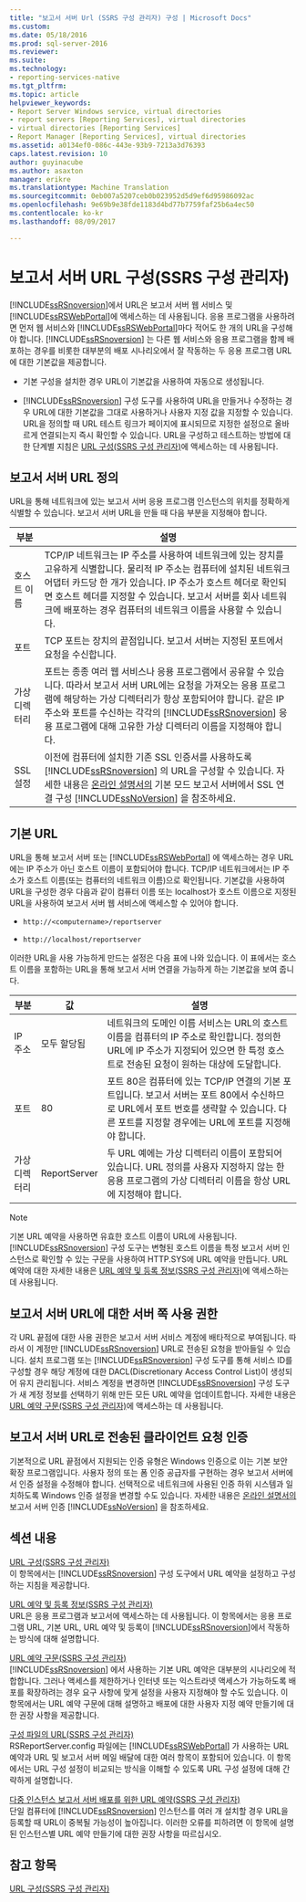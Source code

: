 ```yaml
---
title: "보고서 서버 Url (SSRS 구성 관리자) 구성 | Microsoft Docs"
ms.custom: 
ms.date: 05/18/2016
ms.prod: sql-server-2016
ms.reviewer: 
ms.suite: 
ms.technology:
- reporting-services-native
ms.tgt_pltfrm: 
ms.topic: article
helpviewer_keywords:
- Report Server Windows service, virtual directories
- report servers [Reporting Services], virtual directories
- virtual directories [Reporting Services]
- Report Manager [Reporting Services], virtual directories
ms.assetid: a0134ef0-086c-443e-93b9-7213a3d76393
caps.latest.revision: 10
author: guyinacube
ms.author: asaxton
manager: erikre
ms.translationtype: Machine Translation
ms.sourcegitcommit: 0eb007a5207ceb0b023952d5d9ef6d95986092ac
ms.openlocfilehash: 9e69b9e38fde1183d4bd77b7759faf25b6a4ec50
ms.contentlocale: ko-kr
ms.lasthandoff: 08/09/2017

---
```

# <a name="configure-report-server-urls--ssrs-configuration-manager"></a>보고서 서버 URL 구성(SSRS 구성 관리자)
  [!INCLUDE[ssRSnoversion](../../includes/ssrsnoversion-md.md)]에서 URL은 보고서 서버 웹 서비스 및 [!INCLUDE[ssRSWebPortal](../../includes/ssrswebportal.md)]에 액세스하는 데 사용됩니다. 응용 프로그램을 사용하려면 먼저 웹 서비스와 [!INCLUDE[ssRSWebPortal](../../includes/ssrswebportal.md)]마다 적어도 한 개의 URL을 구성해야 합니다. [!INCLUDE[ssRSnoversion](../../includes/ssrsnoversion-md.md)] 는 다른 웹 서비스와 응용 프로그램을 함께 배포하는 경우를 비롯한 대부분의 배포 시나리오에서 잘 작동하는 두 응용 프로그램 URL에 대한 기본값을 제공합니다.  
  
-   기본 구성을 설치한 경우 URL이 기본값을 사용하여 자동으로 생성됩니다.  
  
-   [!INCLUDE[ssRSnoversion](../../includes/ssrsnoversion-md.md)] 구성 도구를 사용하여 URL을 만들거나 수정하는 경우 URL에 대한 기본값을 그대로 사용하거나 사용자 지정 값을 지정할 수 있습니다. URL을 정의할 때 URL 테스트 링크가 페이지에 표시되므로 지정한 설정으로 올바르게 연결되는지 즉시 확인할 수 있습니다. URL을 구성하고 테스트하는 방법에 대한 단계별 지침은 [URL 구성&#40;SSRS 구성 관리자&#41;](../../reporting-services/install-windows/configure-a-url-ssrs-configuration-manager.md)에 액세스하는 데 사용됩니다.  
  
## <a name="defining-a-report-server-url"></a>보고서 서버 URL 정의  
 URL을 통해 네트워크에 있는 보고서 서버 응용 프로그램 인스턴스의 위치를 정확하게 식별할 수 있습니다. 보고서 서버 URL을 만들 때 다음 부분을 지정해야 합니다.  
  
|부분|설명|  
|----------|-----------------|  
|호스트 이름|TCP/IP 네트워크는 IP 주소를 사용하여 네트워크에 있는 장치를 고유하게 식별합니다. 물리적 IP 주소는 컴퓨터에 설치된 네트워크 어댑터 카드당 한 개가 있습니다. IP 주소가 호스트 헤더로 확인되면 호스트 헤더를 지정할 수 있습니다. 보고서 서버를 회사 네트워크에 배포하는 경우 컴퓨터의 네트워크 이름을 사용할 수 있습니다.|  
|포트|TCP 포트는 장치의 끝점입니다. 보고서 서버는 지정된 포트에서 요청을 수신합니다.|  
|가상 디렉터리|포트는 종종 여러 웹 서비스나 응용 프로그램에서 공유할 수 있습니다. 따라서 보고서 서버 URL에는 요청을 가져오는 응용 프로그램에 해당하는 가상 디렉터리가 항상 포함되어야 합니다. 같은 IP 주소와 포트를 수신하는 각각의 [!INCLUDE[ssRSnoversion](../../includes/ssrsnoversion-md.md)] 응용 프로그램에 대해 고유한 가상 디렉터리 이름을 지정해야 합니다.|  
|SSL 설정|이전에 컴퓨터에 설치한 기존 SSL 인증서를 사용하도록 [!INCLUDE[ssRSnoversion](../../includes/ssrsnoversion-md.md)] 의 URL을 구성할 수 있습니다. 자세한 내용은 [온라인 설명서의](../../reporting-services/security/configure-ssl-connections-on-a-native-mode-report-server.md) 기본 모드 보고서 서버에서 SSL 연결 구성 [!INCLUDE[ssNoVersion](../../includes/ssnoversion-md.md)] 을 참조하세요.|  
  
## <a name="default-urls"></a>기본 URL  
 URL을 통해 보고서 서버 또는 [!INCLUDE[ssRSWebPortal](../../includes/ssrswebportal.md)] 에 액세스하는 경우 URL에는 IP 주소가 아닌 호스트 이름이 포함되어야 합니다. TCP/IP 네트워크에서는 IP 주소가 호스트 이름(또는 컴퓨터의 네트워크 이름)으로 확인됩니다. 기본값을 사용하여 URL을 구성한 경우 다음과 같이 컴퓨터 이름 또는 localhost가 호스트 이름으로 지정된 URL을 사용하여 보고서 서버 웹 서비스에 액세스할 수 있어야 합니다.  
  
-   `http://<computername>/reportserver`  
  
-   `http://localhost/reportserver`  
  
 이러한 URL을 사용 가능하게 만드는 설정은 다음 표에 나와 있습니다. 이 표에서는 호스트 이름을 포함하는 URL을 통해 보고서 서버 연결을 가능하게 하는 기본값을 보여 줍니다.  
  
|부분|값|설명|  
|----------|-----------|-----------------|  
|IP 주소|모두 할당됨|네트워크의 도메인 이름 서비스는 URL의 호스트 이름을 컴퓨터의 IP 주소로 확인합니다. 정의한 URL에 IP 주소가 지정되어 있으면 한 특정 호스트로 전송된 요청이 원하는 대상에 도달합니다.|  
|포트|80|포트 80은 컴퓨터에 있는 TCP/IP 연결의 기본 포트입니다. 보고서 서버는 포트 80에서 수신하므로 URL에서 포트 번호를 생략할 수 있습니다. 다른 포트를 지정할 경우에는 URL에 포트를 지정해야 합니다.|  
|가상 디렉터리|ReportServer|두 URL 예에는 가상 디렉터리 이름이 포함되어 있습니다. URL 정의를 사용자 지정하지 않는 한 응용 프로그램의 가상 디렉터리 이름을 항상 URL에 지정해야 합니다.|  
  
> [!NOTE]  
>  기본 URL 예약을 사용하면 유효한 호스트 이름이 URL에 사용됩니다. [!INCLUDE[ssRSnoversion](../../includes/ssrsnoversion-md.md)] 구성 도구는 변형된 호스트 이름을 특정 보고서 서버 인스턴스로 확인할 수 있는 구문을 사용하여 HTTP.SYS에 URL 예약을 만듭니다. URL 예약에 대한 자세한 내용은 [URL 예약 및 등록 정보&#40;SSRS 구성 관리자&#41;](../../reporting-services/install-windows/about-url-reservations-and-registration-ssrs-configuration-manager.md)에 액세스하는 데 사용됩니다.  
  
## <a name="server-side-permissions-on-a-report-server-url"></a>보고서 서버 URL에 대한 서버 쪽 사용 권한  
 각 URL 끝점에 대한 사용 권한은 보고서 서버 서비스 계정에 배타적으로 부여됩니다. 따라서 이 계정만 [!INCLUDE[ssRSnoversion](../../includes/ssrsnoversion-md.md)] URL로 전송된 요청을 받아들일 수 있습니다. 설치 프로그램 또는 [!INCLUDE[ssRSnoversion](../../includes/ssrsnoversion-md.md)] 구성 도구를 통해 서비스 ID를 구성할 경우 해당 계정에 대한 DACL(Discretionary Access Control List)이 생성되어 유지 관리됩니다. 서비스 계정을 변경하면 [!INCLUDE[ssRSnoversion](../../includes/ssrsnoversion-md.md)] 구성 도구가 새 계정 정보를 선택하기 위해 만든 모든 URL 예약을 업데이트합니다. 자세한 내용은 [URL 예약 구문&#40;SSRS 구성 관리자&#41;](../../reporting-services/install-windows/url-reservation-syntax-ssrs-configuration-manager.md)에 액세스하는 데 사용됩니다.  
  
## <a name="authenticating-client-requests-sent-to-a-report-server-url"></a>보고서 서버 URL로 전송된 클라이언트 요청 인증  
 기본적으로 URL 끝점에서 지원되는 인증 유형은 Windows 인증으로 이는 기본 보안 확장 프로그램입니다. 사용자 정의 또는 폼 인증 공급자를 구현하는 경우 보고서 서버에서 인증 설정을 수정해야 합니다. 선택적으로 네트워크에 사용된 인증 하위 시스템과 일치하도록 Windows 인증 설정을 변경할 수도 있습니다. 자세한 내용은 [온라인 설명서의](../../reporting-services/security/authentication-with-the-report-server.md) 보고서 서버 인증 [!INCLUDE[ssNoVersion](../../includes/ssnoversion-md.md)] 을 참조하세요.  
  
## <a name="in-this-section"></a>섹션 내용  
 [URL 구성&#40;SSRS 구성 관리자&#41;](../../reporting-services/install-windows/configure-a-url-ssrs-configuration-manager.md)  
 이 항목에서는 [!INCLUDE[ssRSnoversion](../../includes/ssrsnoversion-md.md)] 구성 도구에서 URL 예약을 설정하고 구성하는 지침을 제공합니다.  
  
 [URL 예약 및 등록 정보&#40;SSRS 구성 관리자&#41;](../../reporting-services/install-windows/about-url-reservations-and-registration-ssrs-configuration-manager.md)  
 URL은 응용 프로그램과 보고서에 액세스하는 데 사용됩니다. 이 항목에서는 응용 프로그램 URL, 기본 URL, URL 예약 및 등록이 [!INCLUDE[ssRSnoversion](../../includes/ssrsnoversion-md.md)]에서 작동하는 방식에 대해 설명합니다.  
  
 [URL 예약 구문&#40;SSRS 구성 관리자&#41;](../../reporting-services/install-windows/url-reservation-syntax-ssrs-configuration-manager.md)  
 [!INCLUDE[ssRSnoversion](../../includes/ssrsnoversion-md.md)] 에서 사용하는 기본 URL 예약은 대부분의 시나리오에 적합합니다. 그러나 액세스를 제한하거나 인터넷 또는 익스트라넷 액세스가 가능하도록 배포를 확장하려는 경우 요구 사항에 맞게 설정을 사용자 지정해야 할 수도 있습니다. 이 항목에서는 URL 예약 구문에 대해 설명하고 배포에 대한 사용자 지정 예약 만들기에 대한 권장 사항을 제공합니다.  
  
 [구성 파일의 URL&#40;SSRS 구성 관리자&#41;](../../reporting-services/install-windows/urls-in-configuration-files-ssrs-configuration-manager.md)  
 RSReportServer.config 파일에는 [!INCLUDE[ssRSWebPortal](../../includes/ssrswebportal.md)] 가 사용하는 URL 예약과 URL 및 보고서 서버 메일 배달에 대한 여러 항목이 포함되어 있습니다. 이 항목에서는 URL 구성 설정이 비교되는 방식을 이해할 수 있도록 URL 구성 설정에 대해 간략하게 설명합니다.  
  
 [다중 인스턴스 보고서 서버 배포를 위한 URL 예약&#40;SSRS 구성 관리자&#41;](../../reporting-services/install-windows/url-reservations-for-multi-instance-report-server-deployments.md)  
 단일 컴퓨터에 [!INCLUDE[ssRSnoversion](../../includes/ssrsnoversion-md.md)] 인스턴스를 여러 개 설치할 경우 URL을 등록할 때 URL이 중복될 가능성이 높아집니다. 이러한 오류를 피하려면 이 항목에 설명된 인스턴스별 URL 예약 만들기에 대한 권장 사항을 따르십시오.  
  
## <a name="see-also"></a>참고 항목  
 [URL 구성&#40;SSRS 구성 관리자&#41;](../../reporting-services/install-windows/configure-a-url-ssrs-configuration-manager.md) 

